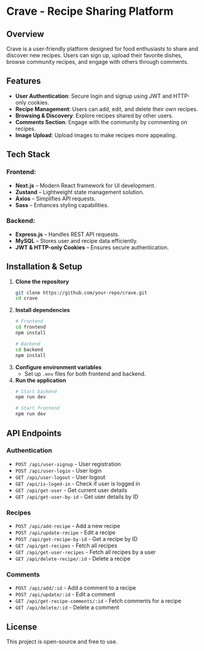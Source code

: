# Crave - Recipe Sharing Platform

## Overview
Crave is a user-friendly platform designed for food enthusiasts to share and discover new recipes. Users can sign up, upload their favorite dishes, browse community recipes, and engage with others through comments.

## Features
- **User Authentication**: Secure login and signup using JWT and HTTP-only cookies.
- **Recipe Management**: Users can add, edit, and delete their own recipes.
- **Browsing & Discovery**: Explore recipes shared by other users.
- **Comments Section**: Engage with the community by commenting on recipes.
- **Image Upload**: Upload images to make recipes more appealing.

## Tech Stack
### Frontend:
- **Next.js** – Modern React framework for UI development.
- **Zustand** – Lightweight state management solution.
- **Axios** – Simplifies API requests.
- **Sass** – Enhances styling capabilities.

### Backend:
- **Express.js** – Handles REST API requests.
- **MySQL** – Stores user and recipe data efficiently.
- **JWT & HTTP-only Cookies** – Ensures secure authentication.

## Installation & Setup
1. **Clone the repository**
   ```sh
   git clone https://github.com/your-repo/crave.git
   cd crave
   ```
2. **Install dependencies**
   ```sh
   # Frontend
   cd frontend
   npm install
   ```
   ```sh
   # Backend
   cd backend
   npm install
   ```
3. **Configure environment variables**
   - Set up `.env` files for both frontend and backend.
4. **Run the application**
   ```sh
   # Start backend
   npm run dev
   ```
   ```sh
   # Start frontend
   npm run dev
   ```

## API Endpoints
### Authentication
- `POST /api/user-signup` - User registration
- `POST /api/user-login` - User login
- `GET /api/user-logout` - User logout
- `GET /api/is-loged-in` - Check if user is logged in
- `GET /api/get-user` - Get current user details
- `GET /api/get-user-by-id` - Get user details by ID

### Recipes
- `POST /api/add-recipe` - Add a new recipe
- `POST /api/update-recipe` - Edit a recipe
- `POST /api/get-recipe-by-id` - Get a recipe by ID
- `GET /api/get-recipes` - Fetch all recipes
- `GET /api/get-user-recipes` - Fetch all recipes by a user
- `GET /api/delete-recipe/:id` - Delete a recipe

### Comments
- `POST /api/add/:id` - Add a comment to a recipe
- `POST /api/update/:id` - Edit a comment
- `GET /api/get-recipe-comments/:id` - Fetch comments for a recipe
- `GET /api/delete/:id` - Delete a comment

## License
This project is open-source and free to use.

